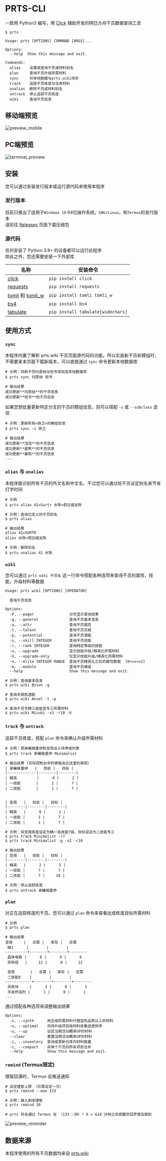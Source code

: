 # PRTS-CLI
一款用 Python3 编写，用 [Click][1] 辅助开发的明日方舟干员数据查询工具  

```
$ prts

Usage: prts [OPTIONS] COMMAND [ARGS]...

Options:
  --help  Show this message and exit.

Commands:
  alias    设置或查询干员或材料别名
  plan     查询干员升级所需材料
  sync     将本地数据与prts.wiki同步
  track    追踪干员练度与仓库材料
  unalias  删除干员或材料别名
  untrack  停止追踪干员练度
  wiki     查询干员信息
```

## 移动端预览

![preview_mobile](https://user-images.githubusercontent.com/101899715/190935952-35dc52ca-60ae-4c48-9613-d09030a138c3.png)

## PC端预览

![terminal_preview](https://user-images.githubusercontent.com/101899715/194989669-51854b59-95f8-4881-b652-f26a32748bdf.png)

## 安装

您可以通过安装发行版本或运行源代码来使用本程序

### 发行版本

目前只推出了适用于`Windows 10` 64位操作系统，`GNU/Linux`，和`Termux`的发行版本  
请前往 [Releases][2] 页面下载压缩包  

### 源代码

任何安装了 Python 3.8+ 的设备都可以运行此程序  
除此之外，您还需要安装一下外部库  

| 名称 | 安装命令 |
|---|---|
|[click][1]| `pip install click` |
|[requests][4]| `pip install requests` |
|[tomli][5] 和 [tomli_w][6]| `pip install tomli tomli_w` |
|[bs4][7]| `pip install bs4` |
|[tabulate][8]| `pip install tabulate[widechars]` |

## 使用方式

### `sync`

本程序内置了解析 prts.wiki 干员页面源代码的功能，所以实装新干员和模组时，不需要来本页面下载新版本，可以直接通过 `sync` 命令更新本地数据库

```
# 示例：将新干员玛恩纳与但书添加至本地数据库
$ prts sync 玛恩纳 但书

# 输出结果
成功更新**玛恩纳**的干员信息
成功更新**但书**的干员信息
```

如果您想批量更新特定分支的干员的模组信息，则可以搭配 `-s` 或 `--subclass` 选项  

```
# 示例：更新所有<铁卫>的模组信息
$ prts sync -s 铁卫

# 输出结果
成功更新**泡泡**的干员信息
成功更新**星熊**的干员信息
成功更新**暴雨**的干员信息
...
```

### `alias` 与 `unalias`

本程序能识别所有干员的外文名和中文名，不过您可以通过给干员设定别名来节省打字时间

```
# 示例
$ prts alias 42=Surtr 水陈=假日威龙陈

# 示例：查询已定义的干员别名
$ prts alias

# 输出结果
alias 42=SURTR
alias 水陈=假日威龙陈

# 示例：删除别名
$ prts unalias 42 水陈
```

### `wiki`

您可以通过 `prts wiki 干员名` 这一行命令搭配各种选项来查询干员的属性，技能，升级材料等数据  

```
Usage: prts wiki [OPTIONS] [OPERATOR]

  查询干员信息

Options:
  -P, --pager                分页显示查询结果
  -g, --general              查询干员基本信息
  -a, --attr                 查询干员属性
  -t, --talent               查询干员天赋
  -p, --potential            查询干员潜能
  -s, --skill INTEGER        查询干员技能
  -r, --rank INTEGER         查询特定等级的技能
  -u, --upgrade              显示技能升级/精英化所需材料
  -U, --upgrade-only         仅显示技能升级/精英化所需材料
  -e, --elite INTEGER RANGE  查询干员精英化之后的属性数据  [0<=x<=2]
  -m, --module               查询干员模组
  --help                     Show this message and exit.
```

```
# 示例：查询基本信息
$ prts wiki Bison -g

# 查询天赋和潜能
$ prts wiki Ansel -t -p

# 查询干员专精三技能至专三所需材料
$ prts wiki Mizuki -s3 -r10 -U
```

### `track` 与 `untrack`

追踪干员练度，搭配 `plan` 命令来确认升级所需材料

```
# 示例：把承曦格雷伊和至简加入待养成列表
$ prts track 承曦格雷伊 Minimalist

# 输出结果 (实际控制台中的表格会比这里的美观）
| 承曦格雷伊   |   目前 |   目标 |
|-------------|--------|--------|
| 精英         |      0 |      2 |
| 一技能       |      1 |      7 |
| 二技能       |      1 |      7 |


| 至简   |   目前 |   目标 |
|--------|--------|--------|
| 精英   |      0 |      2 |
| 一技能 |      1 |      7 |
| 二技能 |      1 |      7 |

# 示例：将至简练度设定为精一各技能7级，目标设定为二技能专三
$ prts track Minimalist -r7
$ prts track Minimalist -g -s2 -r10

# 输出结果
| 至简   |   目前 |   目标 |
|--------|--------|--------|
| 精英   |      2 |      2 |
| 一技能 |      7 |      7 |
| 二技能 |      7 |     10 |

# 示例：停止追踪练度
$ prts untrack 承曦格雷伊
```

### `plan`

对正在追踪练度的干员，您可以通过 `plan` 命令来查看达成练度目标所需材料

```
# 示例
$ prts plan

# 输出结果
至简     |   总需 |   库存 |   还需
 精2      |        |        |
----------+--------+--------+--------
 晶体电路 |      6 |      0 |      6
 异铁组   |     12 |      0 |     12

 至简       |   总需 |   库存 |   还需
 二技能8    |        |        |
------------+--------+--------+--------
 异铁块     |      3 |      0 |      3
 半自然溶剂 |      1 |      0 |      1
...
```

通过搭配各种选项来调整输出结果

```
Options:
  -s, --synth      用合成所需材料代替蓝色品质以上的材料
  -o, --optimal    将待升级项目按材料收集进度排序
  -u, --up         设定当期活动概率UP的材料
  --clear          重置当期活动概率UP的材料
  -i, --inventory  查询或更新仓库内材料数量
  -c, --compact    将单个干员的所有项目合并
  --help           Show this message and exit.
```

### `remind` (Termux限定)

理智回满时，Termux 会推送通知

```
# 设定理智上限 （仅需设定一次）
$ prts remind --max 133

# 示例：输入剩余理智
$ prts remind 30

# prts 将会通过 Termux 在 （133 -30）* 6 = 618 分钟之后提醒您回罗德岛报到
```

![preview_reminder](https://user-images.githubusercontent.com/101899715/190936132-19c15f93-234c-4e02-b38d-366b49e66781.jpg)


## 数据来源

本程序使用的所有干员数据均来自 [prts.wiki][3]


[1]: https://click.palletsprojects.com/en/8.1.x/ "Click"
[2]: https://github.com/adrzhou/PRTS-CLI/releases/
[3]: https://prts.wiki
[4]: https://pypi.org/project/requests/
[5]: https://github.com/hukkin/tomli
[6]: https://github.com/hukkin/tomli-w
[7]: https://www.crummy.com/software/BeautifulSoup/
[8]: https://github.com/astanin/python-tabulate
